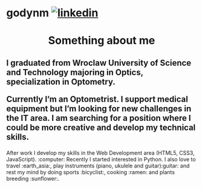 # godynm <a href="https://www.linkedin.com/in/magdalena-gody%C5%84-736510167/"><img src="https://cdn1.iconfinder.com/data/icons/social-80/32/Social_social_linkedin_linked_in-32.png" alt="linkedin"></a>
<h1 align = "center">Something about me</h1>

<h2>I graduated from Wroclaw University of Science and Technology majoring in Optics, specialization in Optometry. <p>
  Currently I’m an Optometrist. I support medical equipment but I’m looking for new challenges in the IT area. I am searching for a position where I could be more creative and develop my technical skills. </p></h2>
  After work I develop my skills in the Web Development area (HTML5, CSS3, JavaScript). :computer:
  Recently I started interested in Python. I also love to travel :earth_asia:, play instruments (piano, ukulele and guitar):guitar: and rest my mind by doing sports :bicyclist:, cooking :ramen: and plants breeding :sunflower:.


